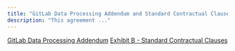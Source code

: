 ```yaml
---
title: "GitLab Data Processing Addendum and Standard Contractual Clauses"
description: "This agreement ..."
---
```


[GitLab Data Processing Addendum](https://gitlab.com/gitlab-com/legal-and-compliance/-/raw/master/Customer_DPA__3.1.23_.pdf)
[Exhibit B - Standard Contractual Clauses](https://gitlab.com/gitlab-com/legal-and-compliance/-/raw/master/Exhibit_B_-_Standard_Contractual_Clauses__10.13.22_.pdf)
